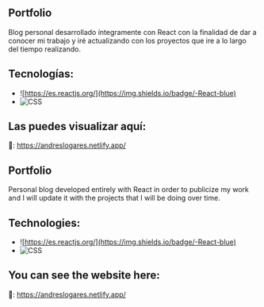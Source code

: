 ## Portfolio

Blog personal desarrollado íntegramente con React con la finalidad de dar a conocer mi trabajo y iré actualizando con los proyectos que ire a lo largo del tiempo realizando.

## Tecnologías:

- ![https://es.reactjs.org/](https://img.shields.io/badge/-React-blue)
- ![CSS](https://img.shields.io/badge/-SCSS-yellowgreen)


## Las puedes visualizar aquí:

🔗: https://andreslogares.netlify.app/


## Portfolio

Personal blog developed entirely with React in order to publicize my work and I will update it with the projects that I will be doing over time.

## Technologies:

- ![https://es.reactjs.org/](https://img.shields.io/badge/-React-blue)
- ![CSS](https://img.shields.io/badge/-SCSS-yellowgreen)

## You can see the website here:


🔗: https://andreslogares.netlify.app/
